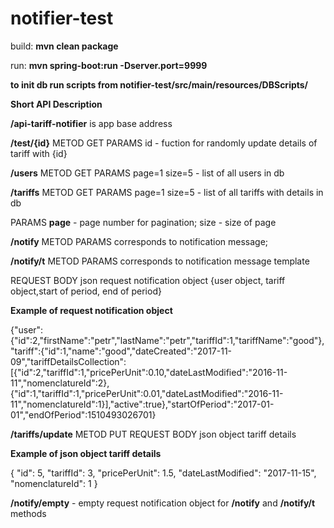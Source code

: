 # notifier-test

build: <b>mvn clean package</b>

run: <b>mvn spring-boot:run -Dserver.port=9999</b>

<b>to init db run scripts from notifier-test/src/main/resources/DBScripts/ </b>

<p><b>Short API Description</b></p>
                   <p><b>/api-tariff-notifier</b>  is app base address</p>
              <p><b>/test/{id}</b> METOD GET PARAMS id - fuction for randomly update details of tariff with {id}
                    <p><b>/users</b> METOD GET  PARAMS page=1 size=5 -  list of all users in db</p>
                  <p><b>/tariffs</b> METOD GET  PARAMS page=1 size=5 -  list of all tariffs with details in db</p>
                   <p>PARAMS <b>page</b> - page number for pagination; size - size of page</p>
                   <p><b>/notify</b> METOD   PARAMS  corresponds to notification message; </p>
                   <p><b>/notify/t</b> METOD   PARAMS  corresponds to notification message template </p>
                    <p>REQUEST BODY json request notification object {user object, tariff object,start of period, end of period} </p>
                    <p><b>Example of request notification object</b></p>
                    <p>{"user":{"id":2,"firstName":"petr","lastName":"petr","tariffId":1,"tariffName":"good"},"tariff":{"id":1,"name":"good","dateCreated":"2017-11-09","tariffDetailsCollection":[{"id":2,"tariffId":1,"pricePerUnit":0.10,"dateLastModified":"2016-11-11","nomenclatureId":2},{"id":1,"tariffId":1,"pricePerUnit":0.01,"dateLastModified":"2016-11-11","nomenclatureId":1}],"active":true},"startOfPeriod":"2017-01-01","endOfPeriod":1510493026701}</p>
                   <p><b>/tariffs/update</b> METOD PUT   REQUEST BODY json object tariff details</p>
                   <p><b>Example of json object tariff details</b></p>
                   {
                    "id": 5,
                    "tariffId": 3,
                    "pricePerUnit": 1.5,
                    "dateLastModified": "2017-11-15",
                    "nomenclatureId": 1
                }
                   <p><b>/notify/empty</b> - empty request notification object for <b>/notify</b> and <b>/notify/t</b> methods</p>
